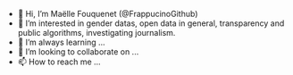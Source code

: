 - 👋 Hi, I’m Maëlle Fouquenet (@FrappucinoGithub)
- 👀 I’m interested in gender datas, open data in general, transparency and public algorithms, investigating journalism. 
- 🌱 I’m always learning ...
- 💞️ I’m looking to collaborate on ...
- 📫 How to reach me ...

<!---
FrappucinoGithub/FrappucinoGithub is a ✨ special ✨ repository because its `README.md` (this file) appears on your GitHub profile.
You can click the Preview link to take a look at your changes.
--->
